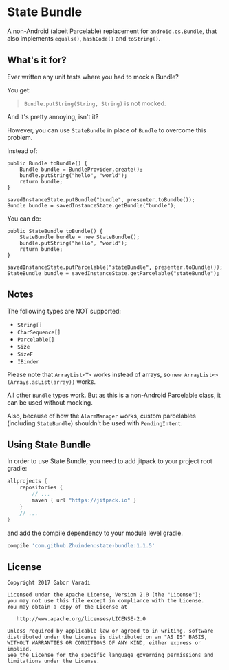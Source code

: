 # State Bundle

A non-Android (albeit Parcelable) replacement for `android.os.Bundle`, that also implements `equals()`, `hashCode()` and `toString()`.

## What's it for?

Ever written any unit tests where you had to mock a Bundle?

You get:

> `Bundle.putString(String, String)` is not mocked.

And it's pretty annoying, isn't it?

However, you can use `StateBundle` in place of `Bundle` to overcome this problem.

Instead of:

    public Bundle toBundle() {
        Bundle bundle = BundleProvider.create();
        bundle.putString("hello", "world");
        return bundle;
    }

    savedInstanceState.putBundle("bundle", presenter.toBundle());
    Bundle bundle = savedInstanceState.getBundle("bundle");

You can do:

    public StateBundle toBundle() {
        StateBundle bundle = new StateBundle();
        bundle.putString("hello", "world");
        return bundle;
    }

    savedInstanceState.putParcelable("stateBundle", presenter.toBundle());
    StateBundle bundle = savedInstanceState.getParcelable("stateBundle");

## Notes

The following types are NOT supported:

- `String[]`
- `CharSequence[]`
- `Parcelable[]`
- `Size`
- `SizeF`
- `IBinder`

Please note that `ArrayList<T>` works instead of arrays, so `new ArrayList<>(Arrays.asList(array))` works.

All other `Bundle` types work. But as this is a non-Android Parcelable class, it can be used without mocking.

Also, because of how the `AlarmManager` works, custom parcelables (including `StateBundle`) shouldn't be used with `PendingIntent`.

## Using State Bundle

In order to use State Bundle, you need to add jitpack to your project root gradle:

```groovy
allprojects {
    repositories {
        // ...
        maven { url "https://jitpack.io" }
    }
    // ...
}
```

and add the compile dependency to your module level gradle.

```groovy
compile 'com.github.Zhuinden:state-bundle:1.1.5'
```

## License

    Copyright 2017 Gabor Varadi

    Licensed under the Apache License, Version 2.0 (the "License");
    you may not use this file except in compliance with the License.
    You may obtain a copy of the License at

       http://www.apache.org/licenses/LICENSE-2.0

    Unless required by applicable law or agreed to in writing, software
    distributed under the License is distributed on an "AS IS" BASIS,
    WITHOUT WARRANTIES OR CONDITIONS OF ANY KIND, either express or implied.
    See the License for the specific language governing permissions and
    limitations under the License.
